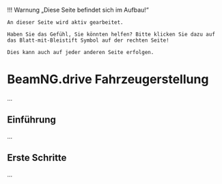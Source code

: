 !!! Warnung „Diese Seite befindet sich im Aufbau!“

```
An dieser Seite wird aktiv gearbeitet.

Haben Sie das Gefühl, Sie könnten helfen? Bitte klicken Sie dazu auf das Blatt-mit-Bleistift Symbol auf der rechten Seite!

Dies kann auch auf jeder anderen Seite erfolgen.
```

# BeamNG.drive Fahrzeugerstellung

...

## Einführung

...

## Erste Schritte

...
